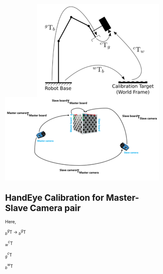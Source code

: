 <p align="right">
<img align="center" src="Images/hande.png" width="400"> 
<img align="center" src="Images/nonOverlapping.png" width="550">
</p>


# HandEye Calibration for Master-Slave Camera pair
 Here,

 $_{b}^{g}\textrm{T}$ ->  $_{b}^{g}\textrm{T}$

 $_{w}^{c}\textrm{T}$

 $_{g}^{c}\textrm{T}$

 $_{b}^{w}\textrm{T}$




